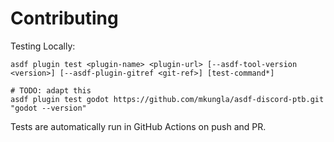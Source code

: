 # Contributing

Testing Locally:

```shell
asdf plugin test <plugin-name> <plugin-url> [--asdf-tool-version <version>] [--asdf-plugin-gitref <git-ref>] [test-command*]

# TODO: adapt this
asdf plugin test godot https://github.com/mkungla/asdf-discord-ptb.git "godot --version"
```

Tests are automatically run in GitHub Actions on push and PR.
